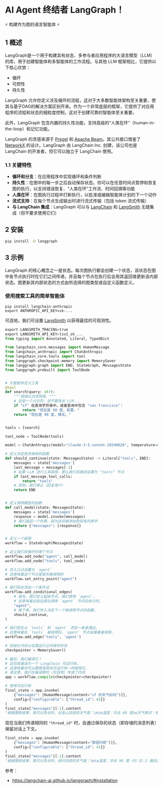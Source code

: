 # AI Agent 终结者 LangGraph！

⚡ 构建作为图的语言智能体 ⚡

## 1 概述

LangGraph是一个用于构建具有状态、多参与者应用程序的大语言模型（LLM）的库，用于创建智能体和多智能体的工作流程。与其他 LLM 框架相比，它提供以下核心优势：

- 循环
- 可控性
- 持久性

LangGraph 允许你定义涉及循环的流程，这对于大多数智能体架构至关重要，使其与基于DAG的解决方案区别开来。作为一个非常底层的框架，它提供了对应用程序的流程和状态的细粒度控制，这对于创建可靠的智能体至关重要。

此外，LangGraph 包含内置的持久性功能，支持高级的“人类在环”（human-in-the-loop）和记忆功能。

LangGraph 的灵感来源于 [Pregel](https://research.google/pubs/pub37252/) 和 [Apache Beam](https://beam.apache.org/)。其公共接口借鉴了 [NetworkX](https://networkx.org/documentation/latest/) 的设计。LangGraph 由 LangChain Inc. 创建，该公司也是 LangChain 的开发者，但它可以独立于 LangChain 使用。

### 1.1 关键特性

- **循环和分支**：在应用程序中实现循环和条件判断
- **持久性**：在图中的每一步之后自动保存状态。你可以在任意时间点暂停和恢复图的执行，以支持错误恢复、“人类在环”工作流、时间回溯等功能
- **人类在环**：在图执行过程中打断执行，以批准或编辑智能体计划的下一个动作
- **流式支持**：在每个节点生成输出时进行流式传输（包括 token 流式传输）
- **与 LangChain 集成**：LangGraph 可以与 [LangChain](https://github.com/langchain-ai/langchain/) 和 [LangSmith](https://docs.smith.langchain.com/) 无缝集成（但不要求使用它们）

## 2 安装

```bash
pip install -U langgraph
```

## 3 示例

LangGraph 的核心概念之一是状态。每次图执行都会创建一个状态，该状态在图中各节点执行时在它们之间传递，并且每个节点在执行后会用其返回值更新该内部状态。图更新其内部状态的方式由所选择的图类型或自定义函数定义。

### 使用搜索工具的简单智能体



```arduino
pip install langchain-anthropic
export ANTHROPIC_API_KEY=sk-...
```

可选地，我们可设置 [LangSmith](https://docs.smith.langchain.com/) 以获得最佳的可观测性。

```python
export LANGSMITH_TRACING=true
export LANGSMITH_API_KEY=lsv2_sk_...
from typing import Annotated, Literal, TypedDict

from langchain_core.messages import HumanMessage
from langchain_anthropic import ChatAnthropic
from langchain_core.tools import tool
from langgraph.checkpoint.memory import MemorySaver
from langgraph.graph import END, StateGraph, MessagesState
from langgraph.prebuilt import ToolNode


# 为智能体定义工具
@tool
def search(query: str):
    """调用以浏览网络。"""
    # 这是一个占位符，但不要告诉 LLM...
    if "sf" 在查询字符串中，或者查询中包含 "san francisco"：
        return "现在是 60 度，有雾。"
    return "现在是 90 度，晴天。"


tools = [search]

tool_node = ToolNode(tools)

model = ChatAnthropic(model="claude-3-5-sonnet-20240620", temperature=0).bind_tools(tools)

# 定义决定是否继续的函数
def should_continue(state: MessagesState) -> Literal["tools", END]:
    messages = state['messages']
    last_message = messages[-1]
    # 如果 LLM 进行工具调用，那么我们将路径设置为 "tools" 节点
    if last_message.tool_calls:
        return "tools"
    # 否则，我们停止（回复用户）
    return END


# 定义调用模型的函数
def call_model(state: MessagesState):
    messages = state['messages']
    response = model.invoke(messages)
    # 我们返回一个列表，因为这将被添加到现有列表中
    return {"messages": [response]}


# 定义一个新图
workflow = StateGraph(MessagesState)

# 定义我们将循环的两个节点
workflow.add_node("agent", call_model)
workflow.add_node("tools", tool_node)

# 将入口点设置为 `agent`
# 这意味着这个节点是首先被调用的
workflow.set_entry_point("agent")

# 我们现在添加一个条件边
workflow.add_conditional_edges(
    # 首先，我们定义起始节点。我们使用 `agent`。
    # 这意味着这些边是在调用 `agent` 节点后执行的。
    "agent",
    # 接下来，我们传入决定下一个被调用节点的函数。
    should_continue,
)

# 我们现在从 `tools` 到 `agent` 添加一条普通边。
# 这意味着在 `tools` 被调用后，`agent` 节点会接着被调用。
workflow.add_edge("tools", 'agent')

# 初始化内存以在图运行之间保存状态
checkpointer = MemorySaver()

# 最后，我们编译它！
# 这将其编译为一个 LangChain 可运行体，
# 这意味着你可以像使用其他可运行体一样使用它。
# 请注意，我们在编译图时（可选地）传递了内存
app = workflow.compile(checkpointer=checkpointer)

# 使用可运行体
final_state = app.invoke(
    {"messages": [HumanMessage(content="sf 的天气如何")]},
    config={"configurable": {"thread_id": 42}}
)
final_state["messages"][-1].content
"根据搜索结果，我可以告诉你，旧金山目前的天气是：\n\n温度：华氏 60 度\n天气情况：有雾\n\n旧金山以其微气候和频繁的雾而闻名，尤其是在夏季的早晨和傍晚。60°F（约 15.5°C）的温度对于该市来说是非常常见的，因为该市一年四季温度都比较温和。雾气，当地人称之为 “Karl the Fog”，是旧金山天气的一个特点，特别是在早晨和晚上。\n\n你还想知道有关旧金山或其他地方天气的其他信息吗？"
```

现在当我们传递相同的 `"thread_id"` 时，会通过保存的状态（即存储的消息列表）保留对话上下文。

```python
final_state = app.invoke(
    {"messages": [HumanMessage(content="那纽约呢")]},
    config={"configurable": {"thread_id": 42}}
)
final_state["messages"][-1].content
"根据搜索结果，我可以告诉你，纽约目前的天气是：\n\n温度：华氏 90 度（约 32.2 摄氏度）\n天气情况：晴天\n\n这种天气与我们刚刚看到的旧金山的天气截然不同。纽约目前的温度要高得多。以下是一些需要注意的几点：\n\n1. 90°F 的温度相当热，典型的纽约市夏季天气。\n2. 晴朗的天气意味着晴空万里，这对户外活动非常有利，但也意味着由于阳光直射，感觉可能会更热。\n3. 纽约这种天气通常伴随着高湿度，这会使实际温度感觉更高。\n\n看到旧金山温和、多雾的天气与纽约炎热、晴朗的天气之间的巨大差异，这确实很有趣。这种差异展示了美国不同地区，即使在同一天，天气状况也可能截然不同。\n\n你还想了解纽约或其他地方的天气情况吗？"
```

参考：

- https://langchain-ai.github.io/langgraph/#installation